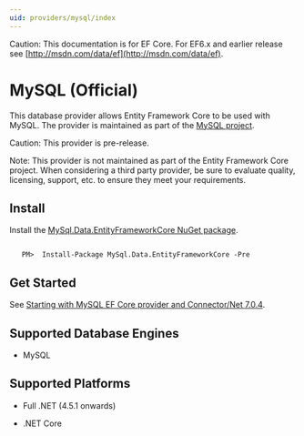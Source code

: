```yaml
---
uid: providers/mysql/index
---
```

Caution: This documentation is for EF Core. For EF6.x and earlier release see [http://msdn.com/data/ef](http://msdn.com/data/ef).

  # MySQL (Official)

This database provider allows Entity Framework Core to be used with MySQL. The provider is maintained as part of the [MySQL project](http://dev.mysql.com).

Caution: This provider is pre-release.

Note: This provider is not maintained as part of the Entity Framework Core project. When considering a third party provider, be sure to evaluate quality, licensing, support, etc. to ensure they meet your requirements.

  ## Install

Install the [MySql.Data.EntityFrameworkCore NuGet package](https://www.nuget.org/packages/MySql.Data.EntityFrameworkCore).

<!-- literal_block {"ids": [], "classes": [], "xml:space": "preserve", "backrefs": [], "linenos": false, "dupnames": [], "language": "text", "highlight_args": {}, "names": []} -->

````text

   PM>  Install-Package MySql.Data.EntityFrameworkCore -Pre
   ````

  ## Get Started

See [Starting with MySQL EF Core provider and Connector/Net 7.0.4](http://insidemysql.com/howto-starting-with-mysql-ef-core-provider-and-connectornet-7-0-4/).

  ## Supported Database Engines

   * MySQL

  ## Supported Platforms

   * Full .NET (4.5.1 onwards)

   * .NET Core
